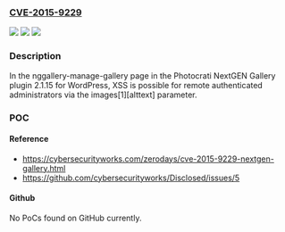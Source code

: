 ### [CVE-2015-9229](https://cve.mitre.org/cgi-bin/cvename.cgi?name=CVE-2015-9229)
![](https://img.shields.io/static/v1?label=Product&message=n%2Fa&color=blue)
![](https://img.shields.io/static/v1?label=Version&message=n%2Fa&color=blue)
![](https://img.shields.io/static/v1?label=Vulnerability&message=n%2Fa&color=brighgreen)

### Description

In the nggallery-manage-gallery page in the Photocrati NextGEN Gallery plugin 2.1.15 for WordPress, XSS is possible for remote authenticated administrators via the images[1][alttext] parameter.

### POC

#### Reference
- https://cybersecurityworks.com/zerodays/cve-2015-9229-nextgen-gallery.html
- https://github.com/cybersecurityworks/Disclosed/issues/5

#### Github
No PoCs found on GitHub currently.


